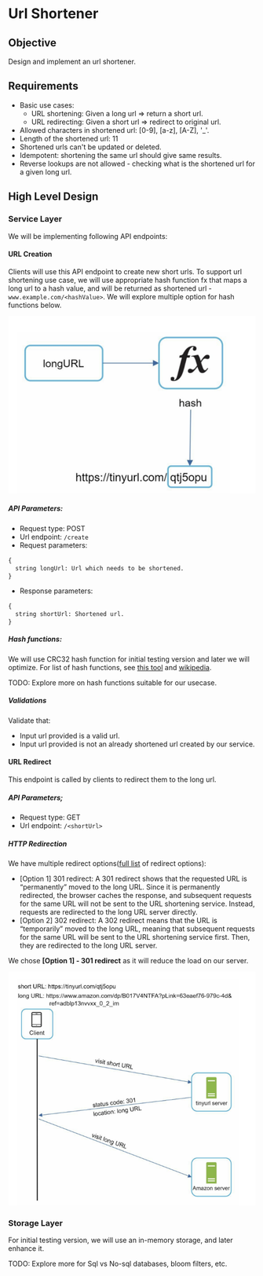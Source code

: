 # Url Shortener

## Objective

Design and implement an url shortener.

## Requirements

* Basic use cases:
    * URL shortening: Given a long url => return a short url.
    * URL redirecting: Given a short url => redirect to original url.
* Allowed characters in shortened url: [0-9], [a-z], [A-Z], '_'.
* Length of the shortened url: 11
* Shortened urls can't be updated or deleted.
* Idempotent: shortening the same url should give same results.
* Reverse lookups are not allowed - checking what is the shortened url for a given long url.

## High Level Design

### Service Layer

We will be implementing following API endpoints:

#### URL Creation

Clients will use this API endpoint to create new short urls. To support url shortening use case, we will use appropriate
hash function fx that maps a long url to a hash value, and will be returned as shortened url -
`www.example.com/<hashValue>`. We will explore multiple option for hash functions below.

![img.png](url_creation.png)

##### API Parameters:

* Request type: POST
* Url endpoint: `/create`
* Request parameters:

```
{
  string longUrl: Url which needs to be shortened.
}
```

* Response parameters:

```
{
  string shortUrl: Shortened url.
}
```

##### Hash functions:

We will use CRC32 hash function for initial testing version and later we will optimize. For list of hash functions,
see [this tool](https://www.fileformat.info/tool/hash.htm?text=http%3A%2F%2Fforums.construx.com%2Fblogs%2Fstevemcc%2Fdefault.aspx)
and [wikipedia](https://en.wikipedia.org/wiki/List_of_hash_functions).

TODO: Explore more on hash functions suitable for our usecase.

##### Validations

Validate that:

* Input url provided is a valid url.
* Input url provided is not an already shortened url created by our service.

#### URL Redirect

This endpoint is called by clients to redirect them to the long url.

##### API Parameters;

* Request type: GET
* Url endpoint: `/<shortUrl>`

##### HTTP Redirection

We have multiple redirect options([full list](https://developer.mozilla.org/en-US/docs/Web/HTTP/Redirections) of
redirect options):
* [Option 1] 301 redirect: A 301 redirect shows that the requested URL is “permanently” moved to the
  long URL. Since it is permanently redirected, the browser caches the response, and
  subsequent requests for the same URL will not be sent to the URL shortening service.
  Instead, requests are redirected to the long URL server directly.
* [Option 2] 302 redirect: A 302 redirect means that the URL is “temporarily” moved to the long URL,
  meaning that subsequent requests for the same URL will be sent to the URL shortening
  service first. Then, they are redirected to the long URL server.

We chose **[Option 1] - 301 redirect** as it will reduce the load on our server.

![img.png](url_redirection.png)

### Storage Layer

For initial testing version, we will use an in-memory storage, and later enhance it.

TODO: Explore more for Sql vs No-sql databases, bloom filters, etc.
